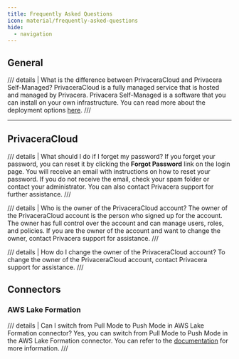 ```yaml
---
title: Frequently Asked Questions
icon: material/frequently-asked-questions
hide:
  - navigation
---
```


## General
/// details | What is the difference between PrivaceraCloud and Privacera Self-Managed?
PrivaceraCloud is a fully managed service that is hosted and managed by Privacera. Privacera Self-Managed is a software
that you can install on your own infrastructure. You can read more about the deployment options
[here](../get-started/deployment-options/index.md).
///

---

## PrivaceraCloud
/// details | What should I do if I forget my password?
If you forget your password, you can reset it by clicking the **Forgot Password** link on the login page.
You will receive an email with instructions on how to reset your password. If you do not receive the email,
check your spam folder or contact your administrator. You can also contact Privacera support for further assistance.
///

/// details | Who is the owner of the PrivaceraCloud account?
The owner of the PrivaceraCloud account is the person who signed up for the account. The owner has full control over the
account and can manage users, roles, and policies. If you are the owner of the account and want to change the owner,
contact Privacera support for assistance.
///

/// details | How do I change the owner of the PrivaceraCloud account?
To change the owner of the PrivaceraCloud account, contact Privacera support for assistance.
///

## Connectors
### AWS Lake Formation
/// details | Can I switch from Pull Mode to Push Mode in AWS Lake Formation connector?
Yes, you can switch from Pull Mode to Push Mode in the AWS Lake Formation connector. You can refer to the
[documentation](../connectors/aws-lake-formation/index.md#transitioning-from-pull-mode-to-push-mode) for more information.
///

